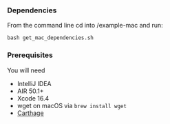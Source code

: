 ### Dependencies
From the command line cd into /example-mac and run:

```shell
bash get_mac_dependencies.sh
```

### Prerequisites

You will need

- IntelliJ IDEA
- AIR 50.1+
- Xcode 16.4
- wget on macOS via `brew install wget`
- [Carthage](https://github.com/Carthage/Carthage#installing-carthage)
